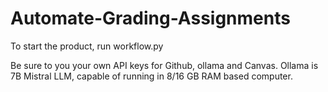 # Automate-Grading-Assignments


To start the product, run workflow.py

Be sure to you your own API keys for Github, ollama and Canvas. Ollama is 7B Mistral LLM, capable of running in 8/16 GB RAM based computer.
